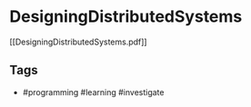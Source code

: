 # DesigningDistributedSystems


[[DesigningDistributedSystems.pdf]]

## Tags

- #programming #learning #investigate
